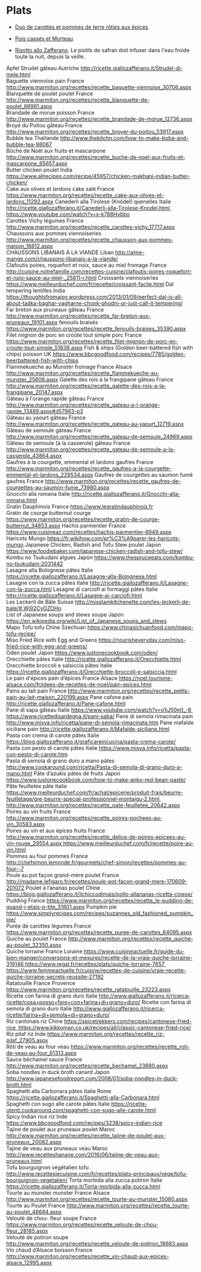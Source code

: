 # Plats

 * [Duo de carottes et pommes de terre rôties aux épices](http://www.epicetoutlacuisinededany.fr/2016/10/duo-de-carottes-et-pommes-de-terre-roti-aux-epices.html).

 * [Pois cassés et Morteau](https://www.cuisinemaison.net/legumes/pois-casse-et-morteau-18950).

 * [Risotto allo Zafferano](https://ricette.giallozafferano.it/Risotto-allo-Zafferano.html). Le pistils de safran doit infuser dans l'eau froide toute la nuit, depuis la veille.

Apfel Strudel	gâteau	Autriche		http://ricette.giallozafferano.it/Strudel-di-mele.html	
Baguette viennoise	pain	France		http://www.marmiton.org/recettes/recette_baguette-viennoise_30706.aspx	
Blanquette de poulet	poulet	France		http://www.marmiton.org/recettes/recette_blanquette-de-poulet_66981.aspx	
Brandade de morue	poisson	France		http://www.marmiton.org/recettes/recette_brandade-de-morue_12736.aspx	
Broyé du Poitou	gâteau	France		http://www.marmiton.org/recettes/recette_broyer-du-poitou_53917.aspx	
Bubble tea		Thaïlande		http://www.thekitchn.com/how-to-make-boba-and-bubble-tea-98067	
Bûche de Noël aux fruits et mascarpone				http://www.marmiton.org/recettes/recette_buche-de-noel-aux-fruits-et-mascarpone_65657.aspx	
Butter chicken	poulet	India		https://www.allrecipes.com/recipe/45957/chicken-makhani-indian-butter-chicken/	
Cake aux olives et lardons	cake salé	France		https://www.marmiton.org/recettes/recette_cake-aux-olives-et-lardons_11292.aspx	
Canederli alla Tirolese (Knödel)
quenelles	Italie		http://ricette.giallozafferano.it/Canederli-alla-Tirolese-Knodel.html https://www.youtube.com/watch?v=x-k788Hybbo	
Carottes Vichy	légumes	France		http://www.marmiton.org/recettes/recette_carottes-vichy_17717.aspx	
Chaussons aux pommes	viennoiseries			http://www.marmiton.org/recettes/recette_chausson-aux-pommes-maison_16812.aspx	
CHAUSSONS LIBANAIS À LA VIANDE		Liban		http://aime-mange.com/chaussons-libanais-a-la-viande/	
Clafoutis poires, roquefort et noix, sauce au miel	fromage	France		http://cuisine.notrefamille.com/recettes-cuisine/clafoutis-poires-roquefort-et-noix-sauce-au-miel-_25811-r.html	
Croissants	viennoiseries			https://www.meilleurduchef.com/fr/recette/croissant-facile.html	
Dal tempering	lentilles	India		https://thoughtsfromajoy.wordpress.com/2013/01/09/perfect-dal-is-all-about-tadka-baghar-vagharne-chonk-phodni-or-just-call-it-tempering/	
Far breton aux pruneaux	gâteau	France		http://www.marmiton.org/recettes/recette_far-breton-aux-pruneaux_19101.aspx	
fenouils braisés				https://www.marmiton.org/recettes/recette_fenouils-braises_35390.aspx	
Filet mignon de porc en croûte tout simple	porc	France		https://www.marmiton.org/recettes/recette_filet-mignon-de-porc-en-croute-tout-simple_51838.aspx	
Fish & ships (Golden beer-battered fish with chips)	poisson	UK		https://www.bbcgoodfood.com/recipes/7785/golden-beerbattered-fish-with-chips	
Flammekueche au Munster	fromage	France	Alsace	http://www.marmiton.org/recettes/recette_flammekueche-au-munster_25606.aspx	
Galette des rois à la frangipane	gâteau	France		http://www.marmiton.org/recettes/recette_galette-des-rois-a-la-frangipane_20147.aspx	
Gâteau à l'orange rapide	gâteau	France		http://www.marmiton.org/recettes/recette_gateau-a-l-orange-rapide_13489.aspx#d57983-p3	
Gâteau au yaourt	gâteau	France		http://www.marmiton.org/recettes/recette_gateau-au-yaourt_12719.aspx	
Gâteau de semoule	gâteau	France		http://www.marmiton.org/recettes/recette_gateau-de-semoule_24969.aspx	
Gâteau de semoule (à la casserole)	gâteau	France		http://www.marmiton.org/recettes/recette_gateau-de-semoule-a-la-casserole_43864.aspx	
Gaufres à la courgette, emmental et lardons	gaufres	France		http://www.marmiton.org/recettes/recette_gaufres-a-la-courgette-emmental-et-lardons_229534.aspx	
Gaufres de courgettes au saumon fumé	gaufres	France		http://www.marmiton.org/recettes/recette_gaufres-de-courgettes-au-saumon-fume_73980.aspx	
Gnocchi alla romana		Italie		http://ricette.giallozafferano.it/Gnocchi-alla-romana.html	
Gratin Dauphinois		France		https://www.legratindauphinois.fr	
Gratin de courge butternut	courge			https://www.marmiton.org/recettes/recette_gratin-de-courge-butternut_34853.aspx	
Hachis parmentier		France		https://www.cuisineaz.com/recettes/hachis-parmentier-8949.aspx	
Haricots Mungo				https://fr.wikihow.com/pr%C3%A9parer-les-haricots-mungo	
Japanese Chicken, Radish and Tofu Stew	poulet	Japon		https://www.foodiebaker.com/japanese-chicken-radish-and-tofu-stew/	
Kombu no Tsukudani	algues	Japon		https://www.thespruceeats.com/kombu-no-tsukudani-2031442	
Lasagne alla Bolognese	pâtes	Italie		https://ricette.giallozafferano.it/Lasagne-alla-Bolognese.html	
Lasagne con la zucca	pâtes	Italie		http://ricette.giallozafferano.it/Lasagne-con-la-zucca.html	
Lasagne di carciofi ai formaggi	pâtes	Italie		http://ricette.giallozafferano.it/Lasagne-ai-carciofi.html	
Les Leckerli de Bâle		Suisse		http://misstamkitchenette.com/les-leckerli-de-bale/#.Wj92CyOZOHo	
List of Japanese soups and stews	soupe	Japon		https://en.wikipedia.org/wiki/List_of_Japanese_soups_and_stews	
Mapo Tofu	tofu	Chine	Szechuan	https://www.chinasichuanfood.com/mapo-tofu-recipe/	
Miso Fried Rice with Egg and Greens				https://nourisheveryday.com/miso-fried-rice-with-egg-and-greens/	
Oden	poulet	Japon		https://www.justonecookbook.com/oden/	
Orecchiette	pâtes	Italie		http://ricette.giallozafferano.it/Orecchiette.html	
Orecchiette broccoli e salsiccia	pâtes	Italie		https://ricette.giallozafferano.it/Orecchiette-broccoli-e-salsiccia.html	
Le pain d'épices	pain d’épices	France	Alsace	https://noel.tourisme-alsace.com/fr/idees-de-recettes-de-noel/pain-epices.html	
Pains au lait	pain	France		http://www.marmiton.org/recettes/recette_petits-pain-au-lait-maison_220199.aspx	
Pane cafone	pain			http://ricette.giallozafferano.it/Pane-cafone.html	
Pane di sapa	gâteau	Italie		https://www.youtube.com/watch?v=o1iJ50m1_-8 https://www.ricettedisardegna.it/pani-saba/	
Pane di semola rimacinata	pain			http://www.misya.info/ricetta/pane-di-semola-rimacinata.htm	
Pane mafalde siciliane	pain			http://ricette.giallozafferano.it/Mafalde-siciliane.html	
Pasta con crema di carote	pâtes	Italie		https://blog.giallozafferano.it/graficareincucina/pasta-crema-carote/	
Pasta con pesto di carote	pâtes	Italie		https://www.misya.info/ricetta/pasta-con-pesto-di-carote.htm	
Pasta di semola di grano duro a mano	pâtes			http://www.cookaround.com/ricetta/Pasta-di-semola-di-grano-duro-a-mano.html	
Pâte d’azukis	pâtes de fruits	Japon		https://www.justonecookbook.com/how-to-make-anko-red-bean-paste/	
Pâte feuilletée	pâte	Italie		https://www.meilleurduchef.com/fr/achat/epicerie/produit-frais/beurre-feuilletage/gre-beurre-special-professionnel-montaigu-2.html http://www.marmiton.org/recettes/recette_pate-feuilletee_20642.aspx	
Poires au vin	fruits	France		http://www.marmiton.org/recettes/recette_poires-pochees-au-vin_30583.aspx	
Poires au vin et aux épices	fruits	France		http://www.marmiton.org/recettes/recette_delice-de-poires-epicees-au-vin-rouge_29554.aspx https://www.meilleurduchef.com/fr/recette/poire-au-vin.html	
Pommes au four	pommes	France		http://chefsimon.lemonde.fr/gourmets/chef-simon/recettes/pommes-au-four--7	
Poule au pot façon grand-mère	poulet	France		http://madame.lefigaro.fr/recettes/poule-pot-facon-grand-mere-170609-201072	
Poulet à l’ananas	poulet	Chine		https://blog.giallozafferano.it/ilchiccodimais/pollo-allananas-ricetta-cinese/	
Pudding		France		https://www.marmiton.org/recettes/recette_le-pudding-de-quand-j-etais-p-tite_31801.aspx	
Pumpkin pie				https://www.simplyrecipes.com/recipes/suzannes_old_fashioned_pumpkin_pie/	
Purée de carottes	légumes	France		https://www.marmiton.org/recettes/recette_puree-de-carottes_64095.aspx	
Quiche au poulet		France		http://www.marmiton.org/recettes/recette_quiche-au-poulet_32350.aspx	
Quiche lorraine		France	Loraine	https://www.cuisineactuelle.fr/guide-du-bien-manger/conversions-et-mesures/recette-de-la-vraie-quiche-lorraine-319146 https://www.regal.fr/recettes/plats/quiche-lorraine-7657 https://www.femmeactuelle.fr/cuisine/recettes-de-cuisine/vraie-recette-quiche-lorraine-secrets-reussite-27192	
Ratatouille		France	Provence	https://www.marmiton.org/recettes/recette_ratatouille_23223.aspx	
Ricette con farina di grano duro		Italie		http://www.giallozafferano.it/ricerca-ricette/cosa+posso+fare+con+farina+di+grano+duro/	
Ricette con farina di semola di grano duro		Italie		http://www.giallozafferano.it/ricerca-ricette/farina+di+semola+di+grano+duro/	
Riz cantonais	riz	Chine		https://spicetrekkers.com/recipes/cantonese-fried-rice  https://www.kikkoman.co.uk/recipes/all/classic-cantonese-fried-rice/	
Riz pilaf	riz	Inde		https://www.marmiton.org/recettes/recette_riz-pilaf_27905.aspx	
Rôti de veau au four	veau			https://www.marmiton.org/recettes/recette_roti-de-veau-au-four_61313.aspx	
Sauce béchamel	sauce	France		http://www.marmiton.org/recettes/recette_bechamel_23880.aspx	
Soba noodles in duck broth	canard	Japon		http://www.japanesefoodreport.com/2008/01/soba-noodles-in-duck-broth.html	
Spaghetti alla Carbonara	pâtes	Italie	Rome	https://ricette.giallozafferano.it/Spaghetti-alla-Carbonara.html	
Spaghetti con sugo alle carote	pâtes	Italie		https://ricette-utenti.cookaround.com/spaghetti-con-sugo-alle-carote.html	
Spicy Indian rice	riz	Inde		https://www.bbcgoodfood.com/recipes/3238/spicy-indian-rice	
Tajine de poulet aux pruneaux	poulet	Maroc		http://www.marmiton.org/recettes/recette_tajine-de-poulet-aux-pruneaux_20082.aspx	
Tajine de veau aux pruneaux	veau	Maroc		http://www.recetteshanane.com/2016/06/tajine-de-veau-aux-pruneaux.html	
Tofu bourguignon végétalien	tofu			http://www.recettesjecuisine.com/fr/recettes/plats-principaux/vege/tofu-bourguignon-vegetalien/	
Torta morbida alla zucca	potiron	Italie		https://ricette.giallozafferano.it/Torta-morbida-alla-zucca.html	
Tourte au munster	munster	France	Alsace	http://www.marmiton.org/recettes/recette_tourte-au-munster_15080.aspx	
Tourte au Poulet		France		http://www.marmiton.org/recettes/recette_tourte-au-poulet_48684.aspx	
Velouté de chou- fleur	soupe	France		https://www.marmiton.org/recettes/recette_veloute-de-chou-fleur_28185.aspx	
Velouté de potiron	soupe			http://www.marmiton.org/recettes/recette_veloute-de-potiron_18663.aspx	
Vin chaud d’Alsace	boisson	France		http://www.marmiton.org/recettes/recette_vin-chaud-aux-epices-alsace_12995.aspx	

